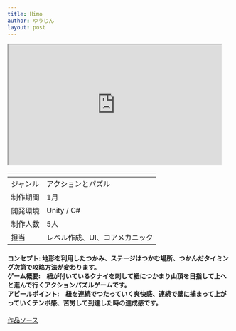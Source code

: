 ```yaml
---
title: Himo
author: ゆうじん
layout: post
---
```


<iframe width="480" height="270"
src="https://www.youtube.com/embed/qO9XvMle2tQ">
</iframe>

<div class="table-wrapper">
  <table>
    <thead>
      <tr>
        <th> </th>
        <th> </th>
      </tr>
    </thead>
    <tbody>
      <tr>
        <td>ジャンル</td>
        <td>アクションとパズル</td>
      </tr>
      <tr>
        <td>制作期間</td>
        <td>1月</td>
      </tr>
      <tr>
        <td>開発環境</td>
        <td>Unity / C#</td>
      </tr>
      <tr>
        <td>制作人数</td>
        <td>5人</td>
      </tr>
      <tr>
        <td>担当</td>
        <td>レベル作成、UI、コアメカニック</td>
      </tr>
    </tbody>
  </table>
</div>

 <p>
    <h4>
    コンセプト: 地形を利用したつかみ、ステージはつかむ場所、つかんだタイミング次第で攻略方法が変わります。<br>
    ゲーム概要:　紐が付いているクナイを刺して紐につかまり山頂を目指して上へと進んで行くアクションパズルゲームです。<br>
    アピールポイント:　紐を連続でつたっていく爽快感、連続で壁に捕まって上がっていくテンポ感、苦労して到達した時の達成感です。
    </h4>
  </p>

<footer>
    <a href="https://drive.google.com/drive/folders/15ZYSVkTSr5okwm_EEsnJXK1_Iz1iE_5r?usp=drive_link" class="button scrolly">作品ソース</a>
</footer>